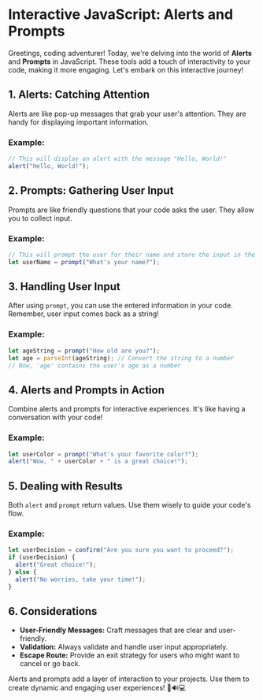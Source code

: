 # Interactive JavaScript: Alerts and Prompts

Greetings, coding adventurer! Today, we're delving into the world of **Alerts** and **Prompts** in JavaScript. These tools add a touch of interactivity to your code, making it more engaging. Let's embark on this interactive journey!

## 1. **Alerts: Catching Attention**

Alerts are like pop-up messages that grab your user's attention. They are handy for displaying important information.

### Example:

```javascript 
// This will display an alert with the message "Hello, World!"
alert("Hello, World!");
```

## 2. **Prompts: Gathering User Input**

Prompts are like friendly questions that your code asks the user. They allow you to collect input.

### Example:

```javascript
// This will prompt the user for their name and store the input in the 'userName' variable
let userName = prompt("What's your name?");
```

## 3. **Handling User Input**

After using `prompt`, you can use the entered information in your code. Remember, user input comes back as a string!

### Example:

```javascript
let ageString = prompt("How old are you?");
let age = parseInt(ageString); // Convert the string to a number
// Now, 'age' contains the user's age as a number
```

## 4. **Alerts and Prompts in Action**

Combine alerts and prompts for interactive experiences. It's like having a conversation with your code!

### Example:

```javascript 
let userColor = prompt("What's your favorite color?");
alert("Wow, " + userColor + " is a great choice!");
```

## 5. **Dealing with Results**

Both `alert` and `prompt` return values. Use them wisely to guide your code's flow.

### Example:

```javascript
let userDecision = confirm("Are you sure you want to proceed?");
if (userDecision) {
  alert("Great choice!");
} else {
  alert("No worries, take your time!");
}
```

## 6. **Considerations**

- **User-Friendly Messages:** Craft messages that are clear and user-friendly.
- **Validation:** Always validate and handle user input appropriately.
- **Escape Route:** Provide an exit strategy for users who might want to cancel or go back.

Alerts and prompts add a layer of interaction to your projects. Use them to create dynamic and engaging user experiences! 🚀🔊💻
